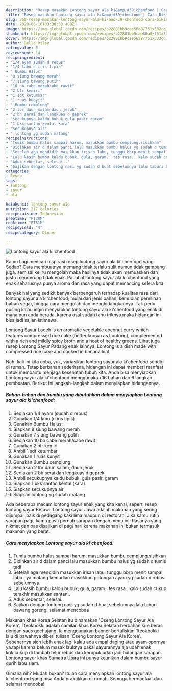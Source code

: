 ```yaml
---
description: "Resep masakan Lontong sayur ala ki&amp;#39;chenfood | Cara Bikin Lontong sayur ala ki&amp;#39;chenfood Yang Bikin Ngiler"
title: "Resep masakan Lontong sayur ala ki&amp;#39;chenfood | Cara Bikin Lontong sayur ala ki&amp;#39;chenfood Yang Bikin Ngiler"
slug: 850-resep-masakan-lontong-sayur-ala-ki-and-39-chenfood-cara-bikin-lontong-sayur-ala-ki-and-39-chenfood-yang-bikin-ngiler
date: 2020-06-16T03:38:53.488Z
image: https://img-global.cpcdn.com/recipes/b22801bb9cae56a8/751x532cq70/lontong-sayur-ala-kichenfood-foto-resep-utama.jpg
thumbnail: https://img-global.cpcdn.com/recipes/b22801bb9cae56a8/751x532cq70/lontong-sayur-ala-kichenfood-foto-resep-utama.jpg
cover: https://img-global.cpcdn.com/recipes/b22801bb9cae56a8/751x532cq70/lontong-sayur-ala-kichenfood-foto-resep-utama.jpg
author: Della Riley
ratingvalue: 5
reviewcount: 14
recipeingredient:
- "1/4 ayam sudah d rebus"
- "1/4 labu d iris tipis"
- " Bumbu Halus"
- "8 siung bawang merah"
- "7 siung bawang putih"
- "10 bh cabe merahcabe rawit"
- "2 btr kemiri"
- "1 sdt ketumbar"
- "1 ruas kunyit"
- " Bumbu cemplung"
- "2 lbr daun salam daun jeruk"
- "2 bh serai dan lengkuas d geprek"
- "secukupnya kaldu bubuk gula pasir garam"
- "1 bks santan kental kara"
- "secukupnya air"
- " lontong yg sudah matang"
recipeinstructions:
- "Tumis bumbu halus sampai harum, masukkan bumbu cemplung.sisihkan"
- "Didihkan air d dalam panci lalu masukkan bumbu halus yg sudah d tumis tadi"
- "Setelah aga mendidih masukkan irisan labu, tunggu bbrp menit sampai labu nya matang kemudian masukkan potongan ayam yg sudah d rebus sebelumnya"
- "Lalu kasih bumbu kaldu bubuk, gula, garam.. tes rasa.. kalo sudah cukup terakhir masukkan santan.."
- "Aduk sebentar, selesai.."
- "Sajikan dengan lontong nasi yg sudah d buat sebelumnya lalu taburi bawang goreng. selamat mencobaa"
categories:
- Resep
tags:
- lontong
- sayur
- ala

katakunci: lontong sayur ala 
nutrition: 217 calories
recipecuisine: Indonesian
preptime: "PT30M"
cooktime: "PT51M"
recipeyield: "4"
recipecategory: Dinner

---
```



![Lontong sayur ala ki&#39;chenfood](https://img-global.cpcdn.com/recipes/b22801bb9cae56a8/751x532cq70/lontong-sayur-ala-kichenfood-foto-resep-utama.jpg)

Kamu Lagi mencari inspirasi resep lontong sayur ala ki&#39;chenfood yang Sedap? Cara membuatnya memang tidak terlalu sulit namun tidak gampang juga. semisal keliru mengolah maka hasilnya tidak akan memuaskan dan justru cenderung tidak enak. Padahal lontong sayur ala ki&#39;chenfood yang enak seharusnya punya aroma dan rasa yang dapat memancing selera kita.

Banyak hal yang sedikit banyak berpengaruh terhadap kualitas rasa dari lontong sayur ala ki&#39;chenfood, mulai dari jenis bahan, kemudian pemilihan bahan segar, hingga cara mengolah dan menghidangkannya. Tak perlu pusing kalau ingin menyiapkan lontong sayur ala ki&#39;chenfood yang enak di mana pun anda berada, karena asal sudah tahu triknya maka hidangan ini bisa jadi sajian istimewa.

Lontong Sayur Lodeh is an aromatic vegetable coconut curry which features compressed rice cake (better known as Lontong), complemented with a rich and mildly spicy broth and a host of healthy greens. Lihat juga resep Lontong Sayur Padang enak lainnya. Lontong is a dish made with compressed rice cake and cooked in banana leaf.


Nah, kali ini kita coba, yuk, variasikan lontong sayur ala ki&#39;chenfood sendiri di rumah. Tetap berbahan sederhana, hidangan ini dapat memberi manfaat untuk membantu menjaga kesehatan tubuh kita. Anda bisa menyiapkan Lontong sayur ala ki&#39;chenfood menggunakan 16 bahan dan 6 langkah pembuatan. Berikut ini langkah-langkah dalam menyiapkan hidangannya.

<!--inarticleads1-->

##### Bahan-bahan dan bumbu yang dibutuhkan dalam menyiapkan Lontong sayur ala ki&#39;chenfood:

1. Sediakan 1/4 ayam (sudah d rebus)
1. Gunakan 1/4 labu (d iris tipis)
1. Gunakan  Bumbu Halus:
1. Siapkan 8 siung bawang merah
1. Gunakan 7 siung bawang putih
1. Sediakan 10 bh cabe merah/cabe rawit
1. Gunakan 2 btr kemiri
1. Ambil 1 sdt ketumbar
1. Gunakan 1 ruas kunyit
1. Gunakan  Bumbu cemplung:
1. Sediakan 2 lbr daun salam, daun jeruk
1. Sediakan 2 bh serai dan lengkuas d geprek
1. Ambil secukupnya kaldu bubuk, gula pasir, garam
1. Siapkan 1 bks santan kental (kara)
1. Siapkan secukupnya air
1. Siapkan  lontong yg sudah matang


Ada beberapa macam lontong sayur enak yang kita kenal, seperti resep lontong sayur Betawi. Lontong sayur Jawa adalah makanan yang sering dijumpai, baik di pedagang kaki lima maupun di restoran. Jika kamu rutin sarapan pagi, kamu pasti pernah sarapan dengan menu ini. Rasanya yang nikmat dan pas disajikan di pagi hari karena makanan ini bukan termasuk makanan yang berat. 

<!--inarticleads2-->

##### Cara menyiapkan Lontong sayur ala ki&#39;chenfood:

1. Tumis bumbu halus sampai harum, masukkan bumbu cemplung.sisihkan
1. Didihkan air d dalam panci lalu masukkan bumbu halus yg sudah d tumis tadi
1. Setelah aga mendidih masukkan irisan labu, tunggu bbrp menit sampai labu nya matang kemudian masukkan potongan ayam yg sudah d rebus sebelumnya
1. Lalu kasih bumbu kaldu bubuk, gula, garam.. tes rasa.. kalo sudah cukup terakhir masukkan santan..
1. Aduk sebentar, selesai..
1. Sajikan dengan lontong nasi yg sudah d buat sebelumnya lalu taburi bawang goreng. selamat mencobaa


Makanan khas Korea Selatan itu dinamakan &#39;Oseng Lontong Sayur Ala Korea&#39;. Tteokbokki adalah camilan khas Korea Selatan berbahan kue beras dengan saus gochujang. Ia menggunakan banner bertuliskan Tteokbokki lalu di bawahnya diberi tulisan &#39;Oseng Lontong Sayur Ala Korea&#39;. Sebenernya sich lebih enak lagi kalau ada empal daging atau ayam opornya ya.tapi karena belum masak lauknya.pakai sayurannya aja udah enak kok.cukup di tambah telur rebus dan kerupuk.udah jadi hidangan sarapan. Lontong sayur khas Sumatra Utara ini punya keunikan dalam bumbu sayur gurih labu siam. 

Gimana nih? Mudah bukan? Itulah cara menyiapkan lontong sayur ala ki&#39;chenfood yang bisa Anda praktikkan di rumah. Semoga bermanfaat dan selamat mencoba!
